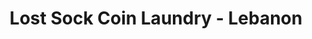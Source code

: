 ---
title: "Lost Sock Coin Laundry - Lebanon"
url: /lebanon/lost-sock-coin-laundry-lebanon/
shop: Wäscherei
---